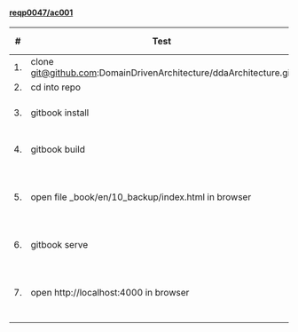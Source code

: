 #### [reqp0047/ac001](https://github.com/DomainDrivenArchitecture/ddaRequirement/blob/master/en/quality/req0047/ac001.md)

|#		|Test										|Expected Result|Result	|
| -- 	| ------------------ 						| --- 			| --- 	|
|1.		|clone git@github.com:DomainDrivenArchitecture/ddaArchitecture.git|||
|2.		|cd into repo								|||
|3.		|gitbook install							|Done, without error||		
|4.		|gitbook build								|Done, without error||
|5.		|open file _book/en/10_backup/index.html in browser|Chapters can be expanded & collapsed||
|6.		| gitbook serve								|Done, without error||
|7.		|open http://localhost:4000 in browser		|Chapters can be expanded & collapsed||